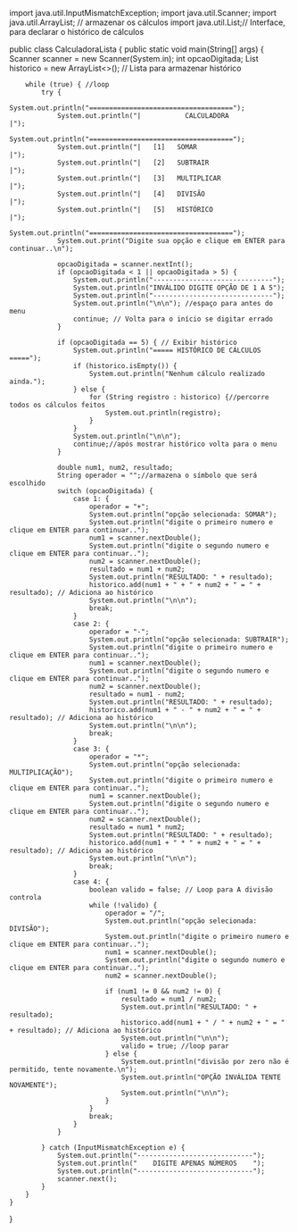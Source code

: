 import java.util.InputMismatchException;
import java.util.Scanner;
import java.util.ArrayList; // armazenar os cálculos
import java.util.List;// Interface, para declarar o histórico de cálculos

public class CalculadoraLista {
    public static void main(String[] args) {
        Scanner scanner = new Scanner(System.in);
        int opcaoDigitada;
        List<String> historico = new ArrayList<>(); // Lista para armazenar histórico

        while (true) { //loop
            try {
                System.out.println("====================================");
                System.out.println("|           CALCULADORA            |");
                System.out.println("====================================");
                System.out.println("|   [1]   SOMAR                    |");
                System.out.println("|   [2]   SUBTRAIR                 |");
                System.out.println("|   [3]   MULTIPLICAR              |");
                System.out.println("|   [4]   DIVISÃO                  |");
                System.out.println("|   [5]   HISTÓRICO                |");
                System.out.println("====================================");
                System.out.print("Digite sua opção e clique em ENTER para continuar..\n");

                opcaoDigitada = scanner.nextInt();
                if (opcaoDigitada < 1 || opcaoDigitada > 5) {
                    System.out.println("------------------------------");
                    System.out.println("INVÁLIDO DIGITE OPÇÃO DE 1 A 5");
                    System.out.println("------------------------------");
                    System.out.println("\n\n"); //espaço para antes do menu
                    continue; // Volta para o início se digitar errado
                }

                if (opcaoDigitada == 5) { // Exibir histórico
                    System.out.println("===== HISTÓRICO DE CÁLCULOS =====");
                    if (historico.isEmpty()) {
                        System.out.println("Nenhum cálculo realizado ainda.");
                    } else {
                        for (String registro : historico) {//percorre todos os cálculos feitos
                            System.out.println(registro);
                        }
                    }
                    System.out.println("\n\n");
                    continue;//após mostrar histórico volta para o menu
                }

                double num1, num2, resultado;
                String operador = "";//armazena o símbolo que será escolhido
                switch (opcaoDigitada) {
                    case 1: {
                        operador = "+";
                        System.out.println("opção selecionada: SOMAR");
                        System.out.println("digite o primeiro numero e clique em ENTER para continuar..");
                        num1 = scanner.nextDouble();
                        System.out.println("digite o segundo numero e clique em ENTER para continuar..");
                        num2 = scanner.nextDouble();
                        resultado = num1 + num2;
                        System.out.println("RESULTADO: " + resultado);
                        historico.add(num1 + " + " + num2 + " = " + resultado); // Adiciona ao histórico
                        System.out.println("\n\n");
                        break;
                    }
                    case 2: {
                        operador = "-";
                        System.out.println("opção selecionada: SUBTRAIR");
                        System.out.println("digite o primeiro numero e clique em ENTER para continuar..");
                        num1 = scanner.nextDouble();
                        System.out.println("digite o segundo numero e clique em ENTER para continuar..");
                        num2 = scanner.nextDouble();
                        resultado = num1 - num2;
                        System.out.println("RESULTADO: " + resultado);
                        historico.add(num1 + " - " + num2 + " = " + resultado); // Adiciona ao histórico
                        System.out.println("\n\n");
                        break;
                    }
                    case 3: {
                        operador = "*";
                        System.out.println("opção selecionada: MULTIPLICAÇÃO");
                        System.out.println("digite o primeiro numero e clique em ENTER para continuar..");
                        num1 = scanner.nextDouble();
                        System.out.println("digite o segundo numero e clique em ENTER para continuar..");
                        num2 = scanner.nextDouble();
                        resultado = num1 * num2;
                        System.out.println("RESULTADO: " + resultado);
                        historico.add(num1 + " * " + num2 + " = " + resultado); // Adiciona ao histórico
                        System.out.println("\n\n");
                        break;
                    }
                    case 4: {
                        boolean valido = false; // Loop para A divisão controla
                        while (!valido) {
                            operador = "/";
                            System.out.println("opção selecionada: DIVISÃO");
                            System.out.println("digite o primeiro numero e clique em ENTER para continuar..");
                            num1 = scanner.nextDouble();
                            System.out.println("digite o segundo numero e clique em ENTER para continuar..");
                            num2 = scanner.nextDouble();

                            if (num1 != 0 && num2 != 0) {
                                resultado = num1 / num2;
                                System.out.println("RESULTADO: " + resultado);
                                historico.add(num1 + " / " + num2 + " = " + resultado); // Adiciona ao histórico
                                System.out.println("\n\n");
                                valido = true; //loop parar
                            } else {
                                System.out.println("divisão por zero não é permitido, tente novamente.\n");
                                System.out.println("OPÇÃO INVÁLIDA TENTE NOVAMENTE");
                                System.out.println("\n\n");
                            }
                        }
                        break;
                    }
                }

            } catch (InputMismatchException e) {
                System.out.println("-----------------------------");
                System.out.println("    DIGITE APENAS NÚMEROS    ");
                System.out.println("-----------------------------");
                scanner.next();
            }
        }
    }
}


